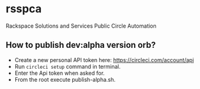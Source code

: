 # rsspca
Rackspace Solutions and Services Public Circle Automation

## How to publish dev:alpha version orb?

* Create a new personal API token here:
https://circleci.com/account/api
* Run `circleci setup` command in terminal.
* Enter the Api token when asked for.
* From the root execute publish-alpha.sh.



